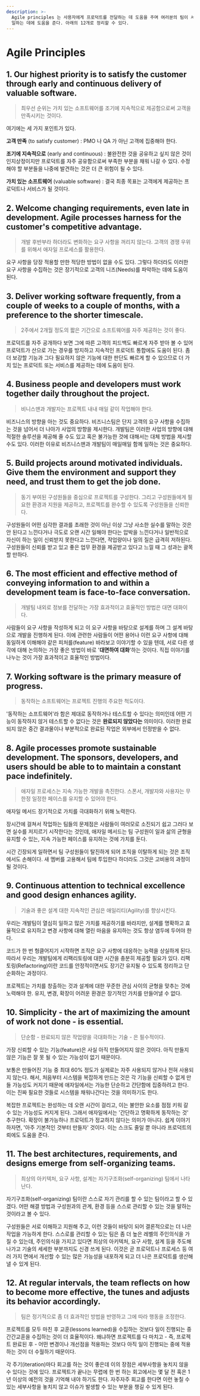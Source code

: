 ```yaml
---
description: >-
  Agile principles 는 사용자에게 프로덕트를 전달하는 데 도움을 주며 여러분의 팀이 서로 소통(communicate)하고 함께
  일하는 데에 도움을 준다. 아래의 12개로 정리할 수 있다.
---
```


# Agile Principles

## 1. Our highest  priority is to satisfy the customer through early and continuous delivery of valuable software.

> 최우선 순위는 가치 있는 소프트웨어를 조기에 지속적으로 제공함으로써 고객을 만족시키는 것이다.

여기에는 세 가지 포인트가 있다.

**고객 만족** (to satisfy customer) : PMO 나 QA 가 아닌 고객에 집중해야 한다.

**조기에 지속적으로** (early and continuous) : 불완전한 것을 공유하고 싶지 않은 것이 인지상정이지만 프로덕트를 자주 공유함으로써 부족한 부분을 채워 나갈 수 있다. 수정해야 할 부분들을 나중에 발견하는 것은 더 큰 위험이 될 수 있다.

**가치 있는 소프트웨어** (valuable software) : 결국 최종 목표는 고객에게 제공하는 프로덕트나 서비스가 될 것이다.

## 2. Welcome changing requirements, even late in development. Agile processes harness for the customer's competitive advantage.

> 개발 후반부라 하더라도 변화하는 요구 사항을 꺼리지 않는다. 고객의 경쟁 우위를 위해서 애자일 프로세스를 활용한다.

요구 사항을 당장 적용할 만한 적당한 방법이 없을 수도 있다. 그렇다 하더라도 이러한 요구 사항을 수집하는 것은 장기적으로 고객의 니즈(Needs)를 파악하는 데에 도움이 된다.

## 3. Deliver working software frequently, from a couple of weeks to a couple of months, with a preference to the shorter timescale.

> 2주에서 2개월 정도의 짧은 기간으로 소프트웨어를 자주 제공하는 것이 좋다.

프로덕트를 자주 공개하다 보면 그에 따른 고객의 피드백도 빠르게 자주 받아 볼 수 있어 프로덕트가 산으로 가는 경우를 방지하고 지속적인 프로덕트 통합에도 도움이 된다. 좀 더 보강할 기능과 그다 필요하지 않은 기능에 대한 판단도 빠르게 할 수 있으므로 더 가치 있는 프로덕트 또는 서비스를 제공하는 데에 도움이 된다.

## 4. Business people and developers must work together daily throughout the project.

> 비니스맨과 개발자는 프로젝트 내내 매일 같이 작업해야 한다.

비즈니스의 방향을 아는 것도 중요하다. 비즈니스팀은 단지 고객의 요구 사항을 수집하는 것을 넘어서 더 나아가 사업의 방향을 제시한다. 개발팀은 이러한 사업의 방향에 대해 적절한 솔루션을 제공해 줄 수도 있고 혹은 불가능한 것에 대해서는 대체 방법을 제시할 수도 있다. 이러한 이유로 비즈니스맨과 개발팀이 매일매일 함께 일하는 것은 중요하다.

## 5. Build projects around motivated individuals. Give them the environment and support they need, and trust them to get the job done.

> 동기 부여된 구성원들을 중심으로 프로젝트를 구성한다. 그리고 구성원들에게 필요한 환경과 지원을 제공하고, 프로젝트를 완수할 수 있도록 구성원들을 신뢰한다.

구성원들이 어떤 심각한 결과를 초래한 것이 아닌 이상 그냥 사소한 실수를 말하는 것은 안 된다고 느낀다거나 극도로 오랜 시간 일해야 한다는 압박을 느낀다거나 일반적으로 자신이 하는 일이 신뢰받지 못한다고 느낀다면, 작업량이나 일의 질은 급격히 저하된다. 구성원들이 신뢰를 받고 있고 좋은 업무 환경을 제공받고 있다고 느낄 때 그 성과는 괄목할 만하다.

## 6. The most efficient and effective method of conveying information to and within a development team is face-to-face conversation.

> 개발팀 내외로 정보를 전달하는 가장 효과적이고 효율적인 방법은 대면 대화이다.

사람들이 요구 사항을 작성하게 되고 이 요구 사항을 바탕으로 설계를 하며 그 설계 바탕으로 개발을 진행하게 된다. 이에 관련한 사람들이 어떤 용어나 이런 요구 사항에 대해 동일하게 이해해야 같은 피처를(feature) 바라보고 이야기할 수 있을 텐데, 서로 다른 생각에 대해 논의하는 가장 좋은 방법이 바로 '**대면하여 대화**'하는 것이다. 직접 이야기를 나누는 것이 가장 효과적이고 효율적인 방법이다.

## 7. Working software is the primary measure of progress.

> 동작하는 소프트웨어는 프로젝트 진행의 주요한 척도이다.

'동작하는 소프트웨어'라 함은 제대로 동작하거나 테스트할 수 있다는 의미인데 어떤 기능이 동작하지 않거 테스트할 수 없다는 것은 **완료되지 않았다는** 의미이다. 이러한 완료되지 않은 중간 결과물이나 부분적으로 완료된 작업은 외부에서 인정받을 수 없다.

## 8. Agile processes promote sustainable development. The sponsors, developers, and users should be able to to maintain a constant pace indefinitely.

> 애자일 프로세스는 지속 가능한 개발을 촉진한다. 스폰서, 개발자와 사용자는 무한정 일정한 페이스를 유지할 수 있어야 한다.

애자일 메서드 장기적으로 가치를 극대화하기 위해 노력한다.

장시간에 걸쳐서 작업하는 팀들의 문제점은 사람들이 여러모로 소진되기 쉽고 그러다 보면 실수를 저지르기 시작한다는 것인데, 애자일 메서드는 팀 구성원이 일과 삶의 균형을 유지할 수 있는, 지속 가능한 페이스를 유지하는 것에 가치를 둔다.

시간 긴장되게 일하면서 팀 구성원들이 탈진하게 되어 조직을 이탈하게 되는 것은 조직에서도 손해이다. 새 멤버를 고용해서 팀에 투입한다 하더라도 그것은 고비용의 과정이 될 것이다.

## 9. Continuous attention to technical excellence and good design enhances agility.

> 기술과 좋은 설계 대한 지속적인 관심은 애일리티(Agility)를 향상시킨다.

우리는 개발팀이 열심히 일하고 많은 가치를 제공하기를 바라지만, 설계를 명확하고 효율적으로 유지하고 변경 사항에 대해 열린 마음을 유지하는 것도 항상 염두에 두어야 한다.

코드가 한 번 헝클어지기 시작하면 조직은 요구 사항에 대응하는 능력을 상실하게 된다. 따라서 우리는 개발팀에게 리팩리토링에 대한 시간을 충분히 제공할 필요가 있다. 리팩토링(Refactoring)이란 코드를 안정적이면서도 장기간 유지될 수 있도록 정리하고 단순화하는 과정이다.

프로젝트는 가치를 창출하는 것과 설계에 대한 꾸준한 관심 사이의 균형을 맞추는 것에 노력해야 한. 유지, 변경, 확장이 어려운 환경은 장기적인 가치를 만들어낼 수 없다.

## 10. Simplicity - the art of maximizing the amount of work not done - is essential.

> 단순함 - 완료되지 않은 작업량을 극대화하는 기술 - 은 필수적이다.

가장 신뢰할 수 있는 기능(feature)은 사실 아직 만들어지지 않은 것이다. 아직 만들지 않은 기능은 잘 못 될 수 있는 가능성이 없기 때문이다.

보통은 만들어진 기능 중 최대 60% 정도가 실제로는 자주 사용되지 않거나 전혀 사용되지 않는다. 해서, 처음부터 시스템을 복잡하게 만드는 것은 각 기능을 신뢰할 수 없게 만들 가능성도 커지기 때문에 애자일에서는 가능한 단순하고 간단함에 집중하려고 한다. 이는 진짜 필요한 것들로 시스템을 채워나간다는 것을 의미하기도 한다.

복잡한 프로젝트는 완성하는 데 오랜 시간이 걸리고, 이는 불안한 요소를 점점 키워 갈 수 있는 가능성도 커지게 된다. 그래서 애자일에서는 '간단하고 명확하게 동작하는 것' 추구한다. 확장이 불가능하나 프로덕트가 정교하지 않다는 의미가 아니다. 쉽게 이야기하자면, '아주 기본적인 것부터 만들자'  것이다. 이는 스크도 줄일 뿐 아니라 프로덕트의 뢰에도 도움을 준다.

## 11. The best architectures, requirements, and designs emerge from self-organizing teams.

> 최상의 아키텍처, 요구 사항, 설계는 자기구조화(self-organizing) 팀에서 나타난다.

자기구조화(self-organizing) 팀이란 스스로 자기 관리를 할 수 있는 팀이라고 할 수 있겠다. 어떤 해결 방법과 구성원과의 관계, 환경 등을 스스로 관리할 수 있는 것을 말하는 것이라고 볼 수 있다.

구성원들은 서로 이해하고 지원해 주고, 이런 것들이 바탕이 되어 결론적으로는 더 나은 작업을 가능하게 한다. 스스로를 관리할 수 있는 팀은 좀 더 높은 레벨의 주인의식을 가질 수 있는데, 주인의식을 가지고 있다면 최상의 아키텍처, 요구 사항, 설계 등을 주도해 나가고 기술의 세세한 부분까지도 신경 쓰게 된다. 이것은 곧 프로덕트나 프로세스 등 여러 가지 면에서 개선할 수 있는 많은 가능성을 내포하게 되고 더 나은 프로덕트를 생산해 낼 수 있게 된다.

## 12. At regular intervals, the team reflects on how to become more effective, the tunes and adjusts its behavior accordingly.

> 팀은 정기적으로 좀 더 효과적인 방법을 반영하고 그에 따라 행동을 조정한다.

프로젝트를 모두 마친 후 교훈(lessons learned)을 수집하는 것보다 일이 진행되는 중간간교훈을 수집하는 것이 더 효율적이다. 왜냐하면 프로젝트를 다 마치고 - 즉, 프로젝트 완료된 후 - 어떤 변경이나 개선점을 적용하는 것보다 아직 일이 진행되는 중에 적용하는 것이 더 수월하기 때문이다.

각 주기(iteration)마다 회고를 하는 것이 좋은데 이의 장점은 세부사항을 놓치지 않을 수 있다는 것에 있다. 프로젝트가 끝나는 무렵에 한 번 하는 회고에서는 몇 달 전 혹은 1년 이상의 예전의 것을 기억해 내야 하기도 한다. 자주자주 회고를 한다면 이런 놓칠 수 있는 세부사항을 놓치지 않고 이슈가 발생할 수 있는 부분을 챙길 수 있게 된다.
